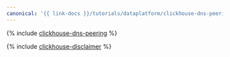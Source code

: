 ```yaml
---
canonical: '{{ link-docs }}/tutorials/dataplatform/clickhouse-dns-peering'
---
```


{% include [clickhouse-dns-peering](../../_tutorials/dataplatform/clickhouse-dns-peering.md) %}

{% include [clickhouse-disclaimer](../../_includes/clickhouse-disclaimer.md) %}